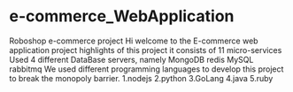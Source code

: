 # e-commerce_WebApplication
Roboshop e-commerce project
Hi welcome to the E-commerce web application project
highlights of this project
  it consists of 11 micro-services
  Used 4 different DataBase servers, namely
    MongoDB
    redis
    MySQL
    rabbitmq
  We used different programming languages to develop this project to break the monopoly barrier.
    1.nodejs
    2.python
    3.GoLang
    4.java
    5.ruby
  
